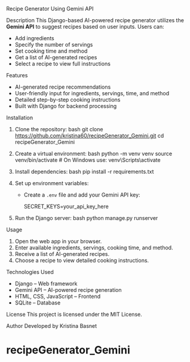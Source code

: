 Recipe Generator Using Gemini API

Description
This Django-based AI-powered recipe generator utilizes the **Gemini API** to suggest recipes based on user inputs. Users can:
- Add ingredients
- Specify the number of servings
- Set cooking time and method
- Get a list of AI-generated recipes
- Select a recipe to view full instructions

Features
- AI-generated recipe recommendations
- User-friendly input for ingredients, servings, time, and method
- Detailed step-by-step cooking instructions
- Built with Django for backend processing

Installation
1. Clone the repository:
   bash
   git clone https://github.com/kristina60/recipeGenerator_Gemini.git
   cd recipeGenerator_Gemini
   
2. Create a virtual environment:
   bash
   python -m venv venv
   source venv/bin/activate   # On Windows use: venv\Scripts\activate
   
3. Install dependencies:
   bash
   pip install -r requirements.txt
   
4. Set up environment variables:
   - Create a `.env` file and add your Gemini API key:
     
     SECRET_KEYS=your_api_key_here
     
5. Run the Django server:
   bash
   python manage.py runserver
   

Usage
1. Open the web app in your browser.
2. Enter available ingredients, servings, cooking time, and method.
3. Receive a list of AI-generated recipes.
4. Choose a recipe to view detailed cooking instructions.

Technologies Used
- Django – Web framework
- Gemini API – AI-powered recipe generation
- HTML, CSS, JavaScript – Frontend
- SQLite – Database

License
This project is licensed under the MIT License.

Author
Developed by Kristina Basnet

# recipeGenerator_Gemini
